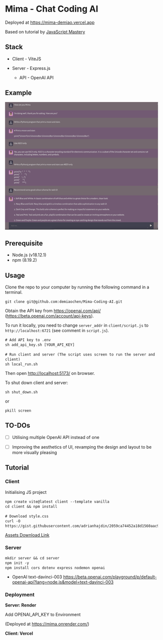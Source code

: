 # Mima - Chat Coding AI

Deployed at <https://mima-demiao.vercel.app>

Based on tutorial by [JavaScript Mastery](https://www.youtube.com/watch?v=2FeymQoKvrk&t=26s&ab_channel=JavaScriptMastery)

## Stack

- Client - ViteJS

- Server - Express.js

    - API - OpenAI API
## Example

<!-- ![ex1](img/Example1.png) -->
<img src="img/Example1.png" alt="ex1" width="600"/>

## Prerequisite

- Node.js (v18.12.1)
- npm (8.19.2)

## Usage

Clone the repo to your computer by running the following command in a terminal.
```shell
git clone git@github.com:demiaochen/Mima-Coding-AI.git
``` 

Obtain the API key from <https://openai.com/api/> (<https://beta.openai.com/account/api-keys>).

To run it locally, you need to change ```server_addr``` in ```client/script.js``` to ```http://localhost:6721``` (see comment in ```script.js```).

``` shell
# Add API key to .env
sh add_api_key.sh [YOUR_API_KEY]

# Run client and server (The script uses screen to run the server and client)
sh local_run.sh
```

Then open <http://localhost:5173/> on browser.

To shut down client and server:

``` shell
sh shut_down.sh
```
or 

```shell
pkill screen
```
## TO-DOs
- [ ] Utilising multiple OpenAI API instead of one
- [ ] Improving the aesthetics of UI, revamping the design and layout to be more visually pleasing


## Tutorial

### Client

Initialising JS project

``` shell
npm create vite@latest client --template vanilla
cd client && npm install

# Download style.css
curl -O  https://gist.githubusercontent.com/adrianhajdin/2059ca74452a18d1560aac9499f58900/raw/c394c330ea4a1e5a9eb4a48b06eaf6668035a436/style.css
```

[Assets Download Link](https://minhaskamal.github.io/DownGit/#/home?url=https://github.com/adrianhajdin/project_openai_codex/tree/main/client/assets)

### Server

``` shell
mkdir server && cd server
npm init -y
npm install cors dotenv express nodemon openai
```

- OpenAI text-davinci-003
<https://beta.openai.com/playground/p/default-openai-api?lang=node.js&model=text-davinci-003>

### Deployment

**Server: Render**

Add OPENAI_API_KEY to Environment

(Deployed at <https://mima.onrender.com/>)

**Client: Vercel**
